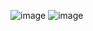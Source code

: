 ![image](https://github.com/user-attachments/assets/7e1ecd69-7791-4f73-9200-bcda49641437)
![image](https://github.com/user-attachments/assets/f62c5b6e-96a8-4525-bdba-196cb5cd967a)

